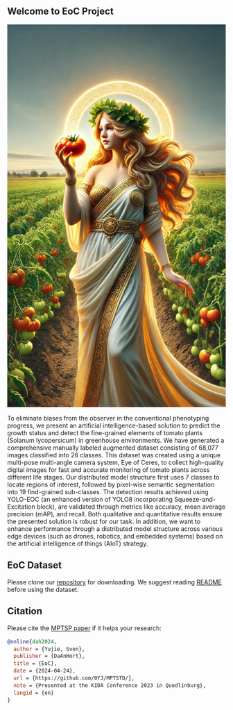 ## Welcome to EoC Project 

<p align="center">
  <img src="IMG/ceres.jpg" alt="avatar">
</p>

To eliminate biases from the observer in the conventional phenotyping progress, we present an artificial intelligence-based solution to predict the growth status and detect the fine-grained elements of tomato plants (Solanum lycopersicum) in greenhouse environments. We have generated a comprehensive manually labeled augmented dataset consisting of 68,077 images classified into 26 classes. This dataset was created using a unique multi-pose multi-angle camera system, Eye of Ceres, to collect high-quality digital images for fast and accurate monitoring of tomato plants across different life stages. Our distributed model structure first uses 7 classes to locate regions of interest, followed by pixel-wise semantic segmentation into 19 find-grained sub-classes. The detection results achieved using YOLO-EOC (an enhanced version of YOLO8 incorporating Squeeze-and-Excitation block), are validated through metrics like accuracy, mean average precision (mAP), and recall. Both qualitative and quantitative results ensure the presented solution is robust for our task. In addition, we want to enhance performance through a distributed model structure across various edge devices (such as drones, robotics, and embedded systems) based on the artificial intelligence of things (AIoT) strategy. 


EoC Dataset
---------------
Please clone our [repository](https://github.com/0YJ/MPTSTD) for downloading. We suggest reading [README](https://github.com/0YJ/MPTSTD/blob/main/README.md) before using the dataset.

Citation
--------------

Please cite the [MPTSP paper](https://www.ph.com/placeholder.pdf) if it helps your research:
```bibtex
@online{dah2024,
  author = {Yujie, Sven},
  publisher = {DaAnHort},
  title = {EoC},
  date = {2024-04-24},
  url = {https://github.com/0YJ/MPTSTD/},
  note = {Presented at the KIDA Conference 2023 in Quedlinburg},
  langid = {en}
}
```
